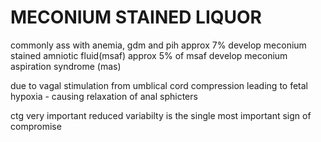 # MECONIUM STAINED LIQUOR

commonly ass with anemia, gdm and pih 
approx 7% develop meconium stained amniotic fluid(msaf)
approx 5% of msaf develop meconium aspiration syndrome (mas)

due to vagal stimulation from umblical cord compression leading to fetal hypoxia - causing relaxation of anal sphicters

ctg very important 
reduced variabilty is the single most important sign of compromise

